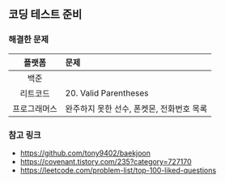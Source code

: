 ## 코딩 테스트 준비

### 해결한 문제
| 플랫폼  | 문제                       |
|:---:|:-------------------------|
| 백준   |                          |
| 리트코드 | 20. Valid Parentheses    |
| 프로그래머스 | 완주하지 못한 선수, 폰켓몬, 전화번호 목록 |

### 참고 링크
- https://github.com/tony9402/baekjoon
- https://covenant.tistory.com/235?category=727170
- https://leetcode.com/problem-list/top-100-liked-questions